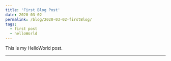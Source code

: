 ```yaml
---
title: 'First Blog Post'
date: 2020-03-02
permalink: /blog/2020-03-02-firstBlog/
tags:
  - first post
  - helloWorld
---
```


This is my HelloWorld post.

------
